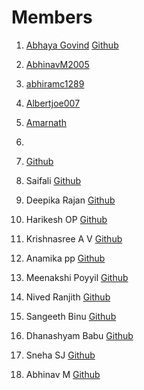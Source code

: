 # Members

1. [Abhaya Govind](https://github.com/orgs/Embedded-Systems-GCEK/people/AbhayaGovind)  [Github](https://github.com/AbhayaGovind)
2. [AbhinavM2005](https://github.com/orgs/Embedded-Systems-GCEK/people/AbhinavM2005)
3. [abhiramc1289](https://github.com/orgs/Embedded-Systems-GCEK/people/abhiramc1289)
4. [Albertjoe007](https://github.com/orgs/Embedded-Systems-GCEK/people/Albertjoe007)
5. [Amarnath](https://github.com/orgs/Embedded-Systems-GCEK/people/amarnath749)
6. 



6.  [Github](https://github.com/AmayaPramod)
7. Saifali [Github](https://github.com/Saifali1256)
8. Deepika Rajan [Github](https://github.com/DEEPIKARAJAN-E)
9. Harikesh OP [Github](https://github.com/harikeshop1989)
10. Krishnasree A V [Github](Krishnasree-A-V) 
11. Anamika pp [Github](https://github.com/isro19692004geck)
12. Meenakshi Poyyil [Github](https://github.com/MeenakshiPoyyil)
13. Nived Ranjith  [Github](https://github.com/orgs/AI-Robot-GCEK/people/Nivedh-r)
14. Sangeeth Binu [Github](htttps://github.com/Sangeeth-binu)
15. Dhanashyam Babu [Github](https://github.com/dhanashyam18)
16. Sneha SJ [Github](https://github.com/Sneha-SJ-05)
17. Abhinav M [Github](https://github.com/AbhinavM2005)
